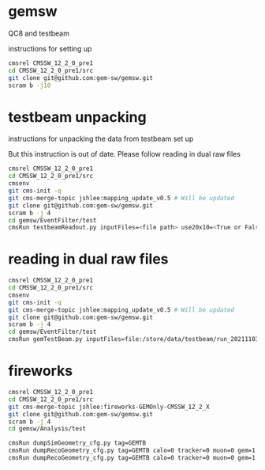 # gemsw
QC8 and testbeam 

instructions for setting up
```bash
cmsrel CMSSW_12_2_0_pre1
cd CMSSW_12_2_0_pre1/src
git clone git@github.com:gem-sw/gemsw.git
scram b -j10
```

# testbeam unpacking
instructions for unpacking the data from testbeam set up

But this instruction is out of date. Please follow reading in dual raw files
```bash
cmsrel CMSSW_12_2_0_pre1
cd CMSSW_12_2_0_pre1/src
cmsenv
git cms-init -q
git cms-merge-topic jshlee:mapping_update_v0.5 # Will be updated
git clone git@github.com:gem-sw/gemsw.git
scram b -j 4
cd gemsw/EventFilter/test
cmsRun testbeamReadout.py inputFiles=<file path> use20x10=<True or False> skipBadDigi=False dqm=True reconstruct=True isME0data=<True or False>
```
# reading in dual raw files
```bash
cmsrel CMSSW_12_2_0_pre1
cd CMSSW_12_2_0_pre1/src
cmsenv
git cms-init -q
git cms-merge-topic jshlee:mapping_update_v0.5 # Will be updated
git clone git@github.com:gem-sw/gemsw.git
scram b -j 4
cd gemsw/EventFilter/test
cmsRun gemTestBeam.py inputFiles=file:/store/data/testbeam/run_20211103_0159-0-0.raw,file:/store/data/testbeam/run_20211103_0159-1-0.raw include20x10=<True or False>
```

# fireworks
```bash
cmsrel CMSSW_12_2_0_pre1
cd CMSSW_12_2_0_pre1/src
git cms-merge-topic jshlee:fireworks-GEMOnly-CMSSW_12_2_X
git clone git@github.com:gem-sw/gemsw.git
scram b -j 4
cd gemsw/Analysis/test

cmsRun dumpSimGeometry_cfg.py tag=GEMTB
cmsRun dumpRecoGeometry_cfg.py tag=GEMTB calo=0 tracker=0 muon=0 gem=1 tgeo=0
cmsRun dumpRecoGeometry_cfg.py tag=GEMTB calo=0 tracker=0 muon=0 gem=1 tgeo=1
```
